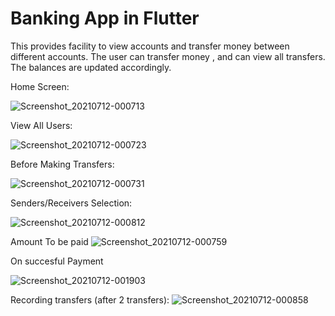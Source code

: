 # Banking App in Flutter

This provides facility to view accounts and transfer money between different accounts. The user can transfer money , and can view all transfers. The balances are updated accordingly.

Home Screen:

![Screenshot_20210712-000713](https://user-images.githubusercontent.com/68003668/125206679-2483d480-e2a6-11eb-9ff2-43dbd32e78e0.jpg)

View All Users:

![Screenshot_20210712-000723](https://user-images.githubusercontent.com/68003668/125206705-41200c80-e2a6-11eb-91ba-ccb8688b2344.jpg)

Before Making Transfers:

![Screenshot_20210712-000731](https://user-images.githubusercontent.com/68003668/125206719-52691900-e2a6-11eb-8475-6597cb2b3346.jpg)

Senders/Receivers Selection:

![Screenshot_20210712-000812](https://user-images.githubusercontent.com/68003668/125206738-6b71ca00-e2a6-11eb-9a48-692200f5208e.jpg)

Amount To be paid
![Screenshot_20210712-000759](https://user-images.githubusercontent.com/68003668/125206980-8ee94480-e2a7-11eb-8733-0af5f8a72923.jpg)

On succesful Payment

![Screenshot_20210712-001903](https://user-images.githubusercontent.com/68003668/125206875-ffdc2c80-e2a6-11eb-8dc7-4fc3ee3026e4.jpg)

Recording transfers (after 2 transfers):
![Screenshot_20210712-000858](https://user-images.githubusercontent.com/68003668/125206796-abd14800-e2a6-11eb-8169-7031f5f573f1.jpg)



